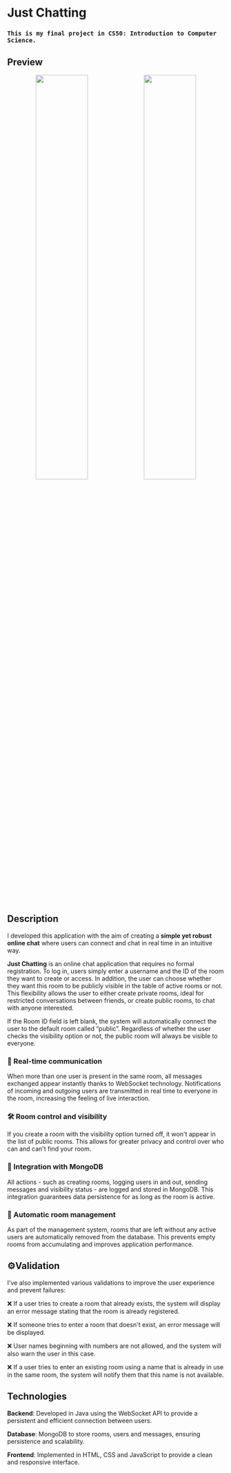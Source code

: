 # Just Chatting

### `This is my final project in CS50: Introduction to Computer Science.` 

## Preview

<p align="center">
  <img src="https://github.com/user-attachments/assets/3b009410-a899-4b97-84b7-16267db65693" width="49%"/>
  <img src="https://github.com/user-attachments/assets/ae46baa5-6a62-407c-a616-38b6fb7b23b1" width="49%"/>
</p>

## Description
I developed this application with the aim of creating a **simple yet robust online chat** where users can connect and chat in real time in an intuitive way. 

**Just Chatting** is an online chat application that requires no formal registration.
To log in, users simply enter a username and the ID of the room they want to create or access. In addition, the user can choose whether they want this room to be publicly visible in the table of active rooms or not.
This flexibility allows the user to either create private rooms, ideal for restricted conversations between friends, or create public rooms, to chat with anyone interested.

If the Room ID field is left blank, the system will automatically connect the user to the default room called “public”. Regardless of whether the user checks the visibility option or not, the public room will always be visible to everyone.

### 💬 Real-time communication
When more than one user is present in the same room, all messages exchanged appear instantly thanks to WebSocket technology. Notifications of incoming and outgoing users are transmitted in real time to everyone in the room, increasing the feeling of live interaction.

### 🛠️ Room control and visibility
If you create a room with the visibility option turned off, it won't appear in the list of public rooms. This allows for greater privacy and control over who can and can't find your room.

### 💾 Integration with MongoDB
All actions - such as creating rooms, logging users in and out, sending messages and visibility status - are logged and stored in MongoDB. This integration guarantees data persistence for as long as the room is active.

### 🧹 Automatic room management
As part of the management system, rooms that are left without any active users are automatically removed from the database. This prevents empty rooms from accumulating and improves application performance.

## ⚙Validation

I've also implemented various validations to improve the user experience and prevent failures:

❌ If a user tries to create a room that already exists, the system will display an error message stating that the room is already registered.

❌ If someone tries to enter a room that doesn't exist, an error message will be displayed.

❌ User names beginning with numbers are not allowed, and the system will also warn the user in this case.

❌ If a user tries to enter an existing room using a name that is already in use in the same room, the system will notify them that this name is not available.


## Technologies

**Backend**: Developed in Java using the WebSocket API to provide a persistent and efficient connection between users.

**Database**: MongoDB to store rooms, users and messages, ensuring persistence and scalability.

**Frontend**: Implemented in HTML, CSS and JavaScript to provide a clean and responsive interface.
